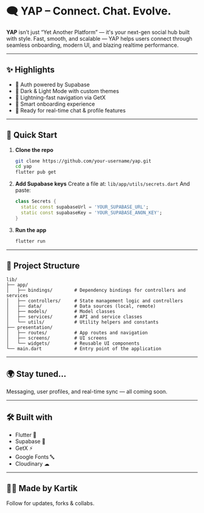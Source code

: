 
# 🗨️ YAP – Connect. Chat. Evolve.

**YAP** isn’t just “Yet Another Platform” — it's your next-gen social hub built with style.
Fast, smooth, and scalable — YAP helps users connect through seamless onboarding, modern UI, and blazing realtime performance.

---

## ✨ Highlights

* 🔐 Auth powered by Supabase
* 🎨 Dark & Light Mode with custom themes
* 🚀 Lightning-fast navigation via GetX
* 🧠 Smart onboarding experience
* 📱 Ready for real-time chat & profile features

---

## 📲 Quick Start

1. **Clone the repo**

   ```bash
   git clone https://github.com/your-username/yap.git
   cd yap
   flutter pub get
   ```

2. **Add Supabase keys**
   Create a file at:
   `lib/app/utils/secrets.dart`
   And paste:

   ```dart
   class Secrets {
     static const supabaseUrl = 'YOUR_SUPABASE_URL';
     static const supabaseKey = 'YOUR_SUPABASE_ANON_KEY';
   }
   ```

3. **Run the app**

   ```bash
   flutter run
   ```

---

## 📂 Project Structure

```
lib/
├── app/
│   ├── bindings/        # Dependency bindings for controllers and services
│   ├── controllers/     # State management logic and controllers
│   ├── data/            # Data sources (local, remote)
│   ├── models/          # Model classes
│   ├── services/        # API and service classes
│   └── utils/           # Utility helpers and constants
├── presentation/
│   ├── routes/          # App routes and navigation
│   ├── screens/         # UI screens
│   └── widgets/         # Reusable UI components
└── main.dart            # Entry point of the application
```

---

## 🌍 Stay tuned...

Messaging, user profiles, and real-time sync — all coming soon.

---

## 🛠 Built with

* Flutter 💙
* Supabase 🔐
* GetX ⚡
* Google Fonts 🔤
* Cloudinary ☁

---

## 👨‍💻 Made by Kartik

Follow for updates, forks & collabs.

